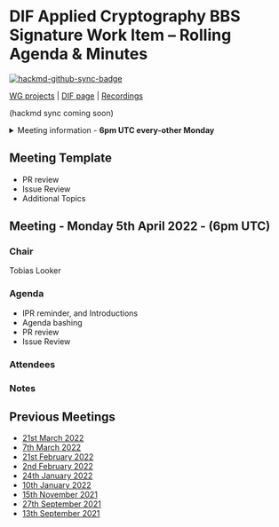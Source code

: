 # DIF Applied Cryptography BBS Signature Work Item – Rolling Agenda & Minutes

[![hackmd-github-sync-badge](https://hackmd.io/gM7CE-Q-S5CPoSEIg086Kw/badge)](https://hackmd.io/gM7CE-Q-S5CPoSEIg086Kw)


[WG projects](https://github.com/topics/wg-crypto) | [DIF page](https://identity.foundation/working-groups/crypto.html) | [Recordings](https://docs.google.com/spreadsheets/d/1wgccmMvIImx30qVE9GhRKWWv3vmL2ZyUauuKx3IfRmA/edit#gid=339046779)

(hackmd sync coming soon)

<details>
<summary> Meeting information - <b>6pm UTC every-other Monday</b></summary>

- Before your contribute - [**join DIF**](https://identity.foundation/join) and [sign the WG charter](https://bit.ly/DIF-WG-select1) (both are required!)
- Time: 6pm UTC, 2pm EDT, 11am PDT
- [Zoom room](https://us02web.zoom.us/j/87409761657?pwd=SXVSUGtVQXUyYzdxbnVvQkNJcXdGQT09), Meeting ID: 843 0611 0644 , Password: 799969
</details>

## Meeting Template
- PR review
- Issue Review
- Additional Topics

## Meeting - Monday 5th April 2022 - (6pm UTC)

### Chair

Tobias Looker

### Agenda

- IPR reminder, and Introductions
- Agenda bashing
- PR review
- Issue Review

### Attendees

### Notes

## Previous Meetings

- [21st March 2022](./meetings/2022-03-21/agenda.md)
- [7th March 2022](./meetings/2022-03-07/agenda.md)
- [21st February 2022](./meetings/2022-02-21/agenda.md)
- [2nd February 2022](./meetings/2022-02-08/agenda.md)
- [24th January 2022](./meetings/2022-01-24/agenda.md)
- [10th January 2022](./meetings/2022-01-01/agenda.md)
- [15th November 2021](./meetings/2021-11-15/agenda.md)
- [27th September 2021](./meetings/2021-08-27/agenda.md)
- [13th September 2021](./meetings/2021-08-13/agenda.md)
